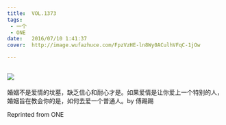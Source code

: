 ```yaml
---
title:	VOL.1373
tags:
 - 一个
 - ONE
date:	2016/07/10 1:41:37
cover:	http://image.wufazhuce.com/FpzVzHE-ln8Wy0ACulhVFqC-1jOw

---
```

![](http://image.wufazhuce.com/FpzVzHE-ln8Wy0ACulhVFqC-1jOw)
---

婚姻不是爱情的坟墓，缺乏信心和耐心才是。如果爱情是让你爱上一个特别的人，婚姻旨在教会你的是，如何去爱一个普通人。by 傅踢踢
 
Reprinted from ONE
